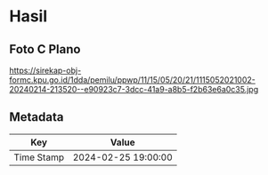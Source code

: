 # Hasil

## Foto C Plano

https://sirekap-obj-formc.kpu.go.id/1dda/pemilu/ppwp/11/15/05/20/21/1115052021002-20240214-213520--e90923c7-3dcc-41a9-a8b5-f2b63e6a0c35.jpg


## Metadata

| Key        | Value               |
| ---------- | ------------------- |
| Time Stamp | 2024-02-25 19:00:00 |



